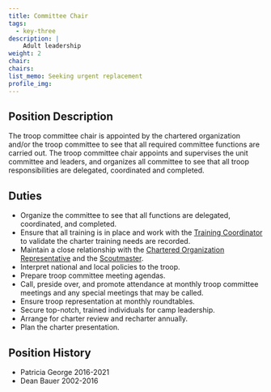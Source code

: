 ```yaml
---
title: Committee Chair
tags:
  - key-three
description: |
    Adult leadership
weight: 2
chair:
chairs:
list_memo: Seeking urgent replacement
profile_img:
---
```


## Position Description

The troop committee chair is appointed by the chartered organization and/or the
troop committee to see that all required committee functions are carried out.
The troop committee chair appoints and supervises the unit committee and
leaders, and organizes all committee to see that all troop responsibilities are
delegated, coordinated and completed.

## Duties

- Organize the committee to see that all functions are delegated, coordinated,
  and completed.
- Ensure that all training is in place and work with the
  [Training Coordinator](../training) to validate the charter training needs are recorded.
- Maintain a close relationship with the
  [Chartered Organization Representative](../charter-representative)
  and the
  [Scoutmaster](../scoutmaster).
- Interpret national and local policies to the troop.
- Prepare troop committee meeting agendas.
- Call, preside over, and promote attendance at monthly troop committee meetings
  and any special meetings that may be called.
- Ensure troop representation at monthly roundtables.
- Secure top-notch, trained individuals for camp leadership.
- Arrange for charter review and recharter annually.
- Plan the charter presentation.

## Position History

- Patricia George 2016-2021
- Dean Bauer 2002-2016
